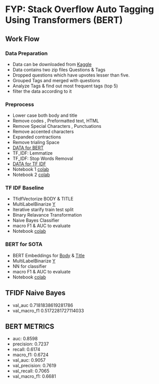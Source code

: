 # FYP: Stack Overflow Auto Tagging Using Transformers (BERT)


## Work Flow

###  Data Preparation 

*  Data can be downloaded from [Kaggle](https://www.kaggle.com/stackoverflow/stacksample)
* Data contains two zip files Questions & Tags
* Dropped questions which have upvotes lesser than five.
* Grouped Tags and merged with questions
* Analyze Tags & find out most frequent tags (top 5)
* filter the data according to it

### Preprocess

* Lower case both body and title
* Remove codes , Preformatted text, HTML
* Remove Special Characters , Punctuations
* Remove accented characters
* Expanded contractions
* Remove trialing Space
* [DATA for BERT](https://drive.google.com/file/d/1tDyUnssfZw8Ptsh80CqbsaUIgdgMB1Mk/view?usp=sharing)
* TF_IDF: Lemmatize
* TF_IDF: Stop Words Removal
* [DATA for TF IDF ](https://drive.google.com/file/d/1-0Gd9kUVKmmajMU98vx8gFX_yfEZA8C8/view?usp=sharing)
* Notebook 1 [colab](https://colab.research.google.com/drive/16E45o95HS3Ccdc0cD5s58dpr64bT5UCG)
* Notebook 2 [colab](https://colab.research.google.com/drive/1d9OYUnUgbe2EsQimOPjqfHoYi-Ywl4M0)
### TF IDF Baseline

* TfidfVectorize BODY & TITLE
* MultiLabelBinarize [Y](https://drive.google.com/file/d/1-J1_7Ic91zwNN7WNAfOzwKGqM5Bw0o8r/view?usp=sharing)
* Iterative starify train test split
* Binary Relavance Transformation
* Naive Bayes Classifier
* macro F1 & AUC to evaluate
* Notebook [colab](https://colab.research.google.com/drive/1z_bmrGN2TRXFsw5Z9pC0ViqgjO30OPrS)
### BERT for SOTA

* BERT Embeddings for [Body](https://drive.google.com/file/d/1-A2UgqshVkTgjNI-4jLdFfkOUyk_pz3q/view?usp=sharing) & [Title](https://drive.google.com/file/d/1-BjJu0UbIaDxQ_WOAxrDky0MPw1chEZq/view?usp=sharing)
* MultiLabelBinarize [Y](https://drive.google.com/file/d/1-J1_7Ic91zwNN7WNAfOzwKGqM5Bw0o8r/view?usp=sharing)
* NN for classifier
* macro F1 & AUC to evaluate
* Notebook [colab](https://colab.research.google.com/drive/1WiaDyyUCNeruc0f_NhzKZrfvwmDCj8cs)

## TFIDF Naive Bayes

- val_auc 0.7181838619281786
- val_macro_f1 0.5172281727114033

## BERT METRICS
- auc: 0.8598 
- precision: 0.7237 
- recall: 0.6174 
- macro_f1: 0.6724 
- val_auc: 0.9057 
- val_precision: 0.7619 
- val_recall: 0.7065 
- val_macro_f1: 0.6681


